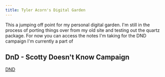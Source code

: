 ```yaml
---
title: Tyler Acorn's Digital Garden
---
```


This a jumping off point for my personal digital garden. I'm still in the process of porting things over from my old site and testing out the quartz package. For now you can access the notes I'm taking for the DND campaign I'm currently a part of 

## DnD - Scotty Doesn't Know Campaign

[DND](DnD/Outline.md)


